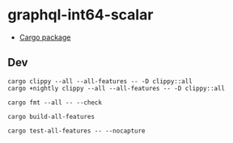 # graphql-int64-scalar

* [Cargo package](https://crates.io/crates/graphql-int64-scalar)

## Dev

```
cargo clippy --all --all-features -- -D clippy::all
cargo +nightly clippy --all --all-features -- -D clippy::all

cargo fmt --all -- --check
```

```
cargo build-all-features

cargo test-all-features -- --nocapture
```

